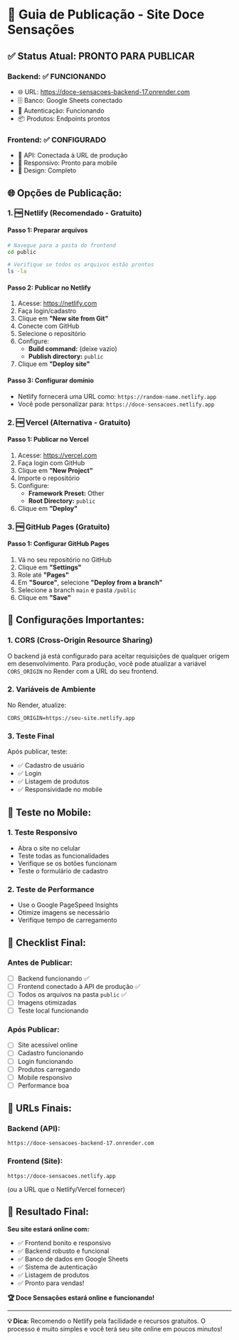 # 🚀 Guia de Publicação - Site Doce Sensações

## ✅ **Status Atual: PRONTO PARA PUBLICAR**

### **Backend: ✅ FUNCIONANDO**
- 🌐 URL: https://doce-sensacoes-backend-17.onrender.com
- 🗄️ Banco: Google Sheets conectado
- 🔐 Autenticação: Funcionando
- 📦 Produtos: Endpoints prontos

### **Frontend: ✅ CONFIGURADO**
- 🔗 API: Conectada à URL de produção
- 📱 Responsivo: Pronto para mobile
- 🎨 Design: Completo

## 🌐 **Opções de Publicação:**

### **1. 🆓 Netlify (Recomendado - Gratuito)**

#### **Passo 1: Preparar arquivos**
```bash
# Navegue para a pasta do frontend
cd public

# Verifique se todos os arquivos estão prontos
ls -la
```

#### **Passo 2: Publicar no Netlify**
1. Acesse: https://netlify.com
2. Faça login/cadastro
3. Clique em **"New site from Git"**
4. Conecte com GitHub
5. Selecione o repositório
6. Configure:
   - **Build command:** (deixe vazio)
   - **Publish directory:** `public`
7. Clique em **"Deploy site"**

#### **Passo 3: Configurar domínio**
- Netlify fornecerá uma URL como: `https://random-name.netlify.app`
- Você pode personalizar para: `https://doce-sensacoes.netlify.app`

### **2. 🆓 Vercel (Alternativa - Gratuito)**

#### **Passo 1: Publicar no Vercel**
1. Acesse: https://vercel.com
2. Faça login com GitHub
3. Clique em **"New Project"**
4. Importe o repositório
5. Configure:
   - **Framework Preset:** Other
   - **Root Directory:** `public`
6. Clique em **"Deploy"**

### **3. 🆓 GitHub Pages (Gratuito)**

#### **Passo 1: Configurar GitHub Pages**
1. Vá no seu repositório no GitHub
2. Clique em **"Settings"**
3. Role até **"Pages"**
4. Em **"Source"**, selecione **"Deploy from a branch"**
5. Selecione a branch `main` e pasta `/public`
6. Clique em **"Save"**

## 🔧 **Configurações Importantes:**

### **1. CORS (Cross-Origin Resource Sharing)**
O backend já está configurado para aceitar requisições de qualquer origem em desenvolvimento. Para produção, você pode atualizar a variável `CORS_ORIGIN` no Render com a URL do seu frontend.

### **2. Variáveis de Ambiente**
No Render, atualize:
```
CORS_ORIGIN=https://seu-site.netlify.app
```

### **3. Teste Final**
Após publicar, teste:
- ✅ Cadastro de usuário
- ✅ Login
- ✅ Listagem de produtos
- ✅ Responsividade no mobile

## 📱 **Teste no Mobile:**

### **1. Teste Responsivo**
- Abra o site no celular
- Teste todas as funcionalidades
- Verifique se os botões funcionam
- Teste o formulário de cadastro

### **2. Teste de Performance**
- Use o Google PageSpeed Insights
- Otimize imagens se necessário
- Verifique tempo de carregamento

## 🎯 **Checklist Final:**

### **Antes de Publicar:**
- [ ] Backend funcionando ✅
- [ ] Frontend conectado à API de produção ✅
- [ ] Todos os arquivos na pasta `public` ✅
- [ ] Imagens otimizadas
- [ ] Teste local funcionando

### **Após Publicar:**
- [ ] Site acessível online
- [ ] Cadastro funcionando
- [ ] Login funcionando
- [ ] Produtos carregando
- [ ] Mobile responsivo
- [ ] Performance boa

## 🚀 **URLs Finais:**

### **Backend (API):**
```
https://doce-sensacoes-backend-17.onrender.com
```

### **Frontend (Site):**
```
https://doce-sensacoes.netlify.app
```
(ou a URL que o Netlify/Vercel fornecer)

## 🎉 **Resultado Final:**

**Seu site estará online com:**
- ✅ Frontend bonito e responsivo
- ✅ Backend robusto e funcional
- ✅ Banco de dados em Google Sheets
- ✅ Sistema de autenticação
- ✅ Listagem de produtos
- ✅ Pronto para vendas!

**🏆 Doce Sensações estará online e funcionando!**

---

**💡 Dica:** Recomendo o Netlify pela facilidade e recursos gratuitos. O processo é muito simples e você terá seu site online em poucos minutos! 